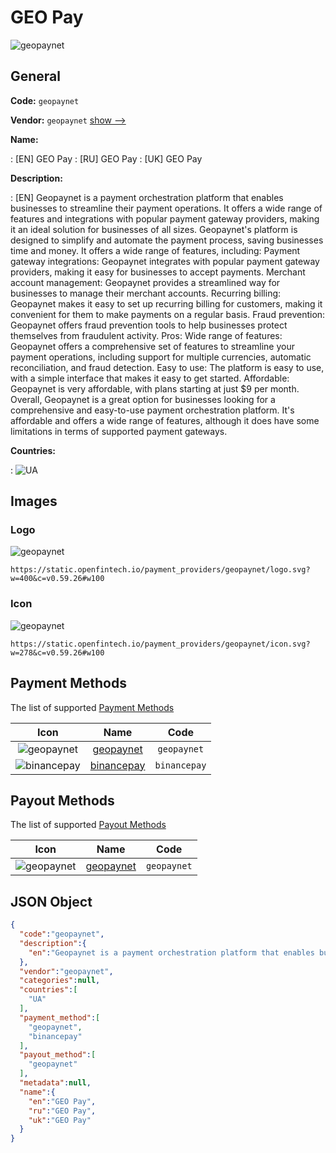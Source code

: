 
# GEO Pay 
![geopaynet](https://static.openfintech.io/payment_providers/geopaynet/logo.svg?w=400&c=v0.59.26#w100)  

## General 
 
**Code:** `geopaynet` 
 
**Vendor:** `geopaynet` [show -->](/vendors/geopaynet/) 
 
**Name:** 
 
:	[EN] GEO Pay 
:	[RU] GEO Pay 
:	[UK] GEO Pay 
 
**Description:** 
 
: [EN] Geopaynet is a payment orchestration platform that enables businesses to streamline their payment operations. It offers a wide range of features and integrations with popular payment gateway providers, making it an ideal solution for businesses of all sizes. Geopaynet's platform is designed to simplify and automate the payment process, saving businesses time and money. It offers a wide range of features, including: Payment gateway integrations: Geopaynet integrates with popular payment gateway providers, making it easy for businesses to accept payments. Merchant account management: Geopaynet provides a streamlined way for businesses to manage their merchant accounts.  Recurring billing: Geopaynet makes it easy to set up recurring billing for customers, making it convenient for them to make payments on a regular basis. Fraud prevention: Geopaynet offers fraud prevention tools to help businesses protect themselves from fraudulent activity. Pros: Wide range of features: Geopaynet offers a comprehensive set of features to streamline your payment operations, including support for multiple currencies, automatic reconciliation, and fraud detection. Easy to use: The platform is easy to use, with a simple interface that makes it easy to get started. Affordable: Geopaynet is very affordable, with plans starting at just $9 per month. Overall, Geopaynet is a great option for businesses looking for a comprehensive and easy-to-use payment orchestration platform. It's affordable and offers a wide range of features, although it does have some limitations in terms of supported payment gateways. 
 
 
**Countries:** 
 
:	![UA](https://cdnjs.cloudflare.com/ajax/libs/flag-icon-css/3.3.0/flags/4x3/ua.svg#w24)  

## Images 

### Logo 
 
![geopaynet](https://static.openfintech.io/payment_providers/geopaynet/logo.svg?w=400&c=v0.59.26#w100)  

```
https://static.openfintech.io/payment_providers/geopaynet/logo.svg?w=400&c=v0.59.26#w100
```  

### Icon 
 
![geopaynet](https://static.openfintech.io/payment_providers/geopaynet/icon.svg?w=278&c=v0.59.26#w100)  

```
https://static.openfintech.io/payment_providers/geopaynet/icon.svg?w=278&c=v0.59.26#w100
```  

## Payment Methods 
 
The list of supported [Payment Methods](/payment-methods/) 

|Icon|Name|Code| 
|:---:|:---:|:---:| 
|![geopaynet](https://static.openfintech.io/payment_methods/geopaynet/icon.svg?w=278&c=v0.59.26#w100) |[geopaynet](/payment-methods/geopaynet/)|`geopaynet`| 
|![binancepay](https://static.openfintech.io/payment_methods/binancepay/icon.svg?w=278&c=v0.59.26#w100) |[binancepay](/payment-methods/binancepay/)|`binancepay`| 
 

## Payout Methods 
 
The list of supported [Payout Methods](/payout-methods/) 

|Icon|Name|Code| 
|:---:|:---:|:---:| 
|![geopaynet](https://static.openfintech.io/payout_methods/geopaynet/icon.svg?w=278&c=v0.59.26#w40) |[geopaynet](payout-methodsgeopaynet/)|`geopaynet`| 
 

## JSON Object 

```json
{
  "code":"geopaynet",
  "description":{
    "en":"Geopaynet is a payment orchestration platform that enables businesses to streamline their payment operations. It offers a wide range of features and integrations with popular payment gateway providers, making it an ideal solution for businesses of all sizes. Geopaynet's platform is designed to simplify and automate the payment process, saving businesses time and money. It offers a wide range of features, including: Payment gateway integrations: Geopaynet integrates with popular payment gateway providers, making it easy for businesses to accept payments. Merchant account management: Geopaynet provides a streamlined way for businesses to manage their merchant accounts.  Recurring billing: Geopaynet makes it easy to set up recurring billing for customers, making it convenient for them to make payments on a regular basis. Fraud prevention: Geopaynet offers fraud prevention tools to help businesses protect themselves from fraudulent activity. Pros: Wide range of features: Geopaynet offers a comprehensive set of features to streamline your payment operations, including support for multiple currencies, automatic reconciliation, and fraud detection. Easy to use: The platform is easy to use, with a simple interface that makes it easy to get started. Affordable: Geopaynet is very affordable, with plans starting at just $9 per month. Overall, Geopaynet is a great option for businesses looking for a comprehensive and easy-to-use payment orchestration platform. It's affordable and offers a wide range of features, although it does have some limitations in terms of supported payment gateways."
  },
  "vendor":"geopaynet",
  "categories":null,
  "countries":[
    "UA"
  ],
  "payment_method":[
    "geopaynet",
    "binancepay"
  ],
  "payout_method":[
    "geopaynet"
  ],
  "metadata":null,
  "name":{
    "en":"GEO Pay",
    "ru":"GEO Pay",
    "uk":"GEO Pay"
  }
}
```  
